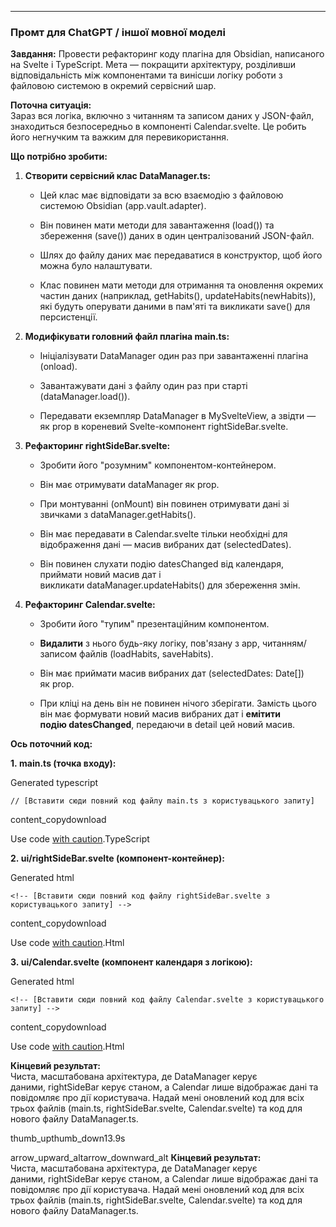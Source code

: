 

---

### Промт для ChatGPT / іншої мовної моделі

**Завдання:** Провести рефакторинг коду плагіна для Obsidian, написаного на Svelte і TypeScript. Мета — покращити архітектуру, розділивши відповідальність між компонентами та винісши логіку роботи з файловою системою в окремий сервісний шар.

**Поточна ситуація:**  
Зараз вся логіка, включно з читанням та записом даних у JSON-файл, знаходиться безпосередньо в компоненті Calendar.svelte. Це робить його негнучким та важким для перевикористання.

**Що потрібно зробити:**

1. **Створити сервісний клас DataManager.ts:**
    
    - Цей клас має відповідати за всю взаємодію з файловою системою Obsidian (app.vault.adapter).
        
    - Він повинен мати методи для завантаження (load()) та збереження (save()) даних в один централізований JSON-файл.
        
    - Шлях до файлу даних має передаватися в конструктор, щоб його можна було налаштувати.
        
    - Клас повинен мати методи для отримання та оновлення окремих частин даних (наприклад, getHabits(), updateHabits(newHabits)), які будуть оперувати даними в пам'яті та викликати save() для персистенції.
        
2. **Модифікувати головний файл плагіна main.ts:**
    
    - Ініціалізувати DataManager один раз при завантаженні плагіна (onload).
        
    - Завантажувати дані з файлу один раз при старті (dataManager.load()).
        
    - Передавати екземпляр DataManager в MySvelteView, а звідти — як prop в кореневий Svelte-компонент rightSideBar.svelte.
        
3. **Рефакторинг rightSideBar.svelte:**
    
    - Зробити його "розумним" компонентом-контейнером.
        
    - Він має отримувати dataManager як prop.
        
    - При монтуванні (onMount) він повинен отримувати дані зі звичками з dataManager.getHabits().
        
    - Він має передавати в Calendar.svelte тільки необхідні для відображення дані — масив вибраних дат (selectedDates).
        
    - Він повинен слухати подію datesChanged від календаря, приймати новий масив дат і викликати dataManager.updateHabits() для збереження змін.
        
4. **Рефакторинг Calendar.svelte:**
    
    - Зробити його "тупим" презентаційним компонентом.
        
    - **Видалити** з нього будь-яку логіку, пов'язану з app, читанням/записом файлів (loadHabits, saveHabits).
        
    - Він має приймати масив вибраних дат (selectedDates: Date[]) як prop.
        
    - При кліці на день він не повинен нічого зберігати. Замість цього він має формувати новий масив вибраних дат і **емітити подію datesChanged**, передаючи в detail цей новий масив.
        

**Ось поточний код:**

**1. main.ts (точка входу):**

Generated typescript

```
// [Вставити сюди повний код файлу main.ts з користувацького запиту]
```

content_copydownload

Use code [with caution](https://support.google.com/legal/answer/13505487).TypeScript

**2. ui/rightSideBar.svelte (компонент-контейнер):**

Generated html

```
<!-- [Вставити сюди повний код файлу rightSideBar.svelte з користувацького запиту] -->
```

content_copydownload

Use code [with caution](https://support.google.com/legal/answer/13505487).Html

**3. ui/Calendar.svelte (компонент календаря з логікою):**

Generated html

```
<!-- [Вставити сюди повний код файлу Calendar.svelte з користувацького запиту] -->
```

content_copydownload

Use code [with caution](https://support.google.com/legal/answer/13505487).Html

**Кінцевий результат:**  
Чиста, масштабована архітектура, де DataManager керує даними, rightSideBar керує станом, а Calendar лише відображає дані та повідомляє про дії користувача. Надай мені оновлений код для всіх трьох файлів (main.ts, rightSideBar.svelte, Calendar.svelte) та код для нового файлу DataManager.ts.

thumb_upthumb_down13.9s

arrow_upward_altarrow_downward_alt
**Кінцевий результат:**  
Чиста, масштабована архітектура, де DataManager керує даними, rightSideBar керує станом, а Calendar лише відображає дані та повідомляє про дії користувача. Надай мені оновлений код для всіх трьох файлів (main.ts, rightSideBar.svelte, Calendar.svelte) та код для нового файлу DataManager.ts.